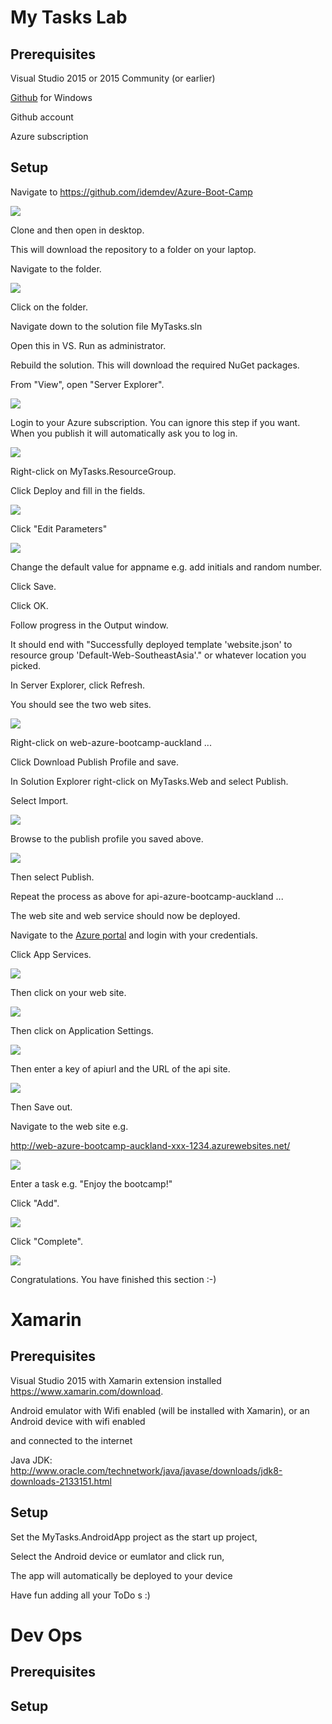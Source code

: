 # My Tasks Lab #

## Prerequisites ##

Visual Studio 2015 or 2015 Community (or earlier)

[Github](https://desktop.github.com/) for Windows

Github account

Azure subscription

## Setup ##

Navigate to https://github.com/idemdev/Azure-Boot-Camp

![](http://i.imgur.com/YA4t1eg.jpg)

Clone and then open in desktop.

This will download the repository to a folder on your laptop.

Navigate to the folder.

![](http://i.imgur.com/NayIKq3.jpg)

Click on the folder.

Navigate down to the solution file MyTasks.sln

Open this in VS. Run as administrator.

Rebuild the solution. This will download the required NuGet packages.

From "View", open "Server Explorer".

![](http://i.imgur.com/9bA7Dcu.jpg)

Login to your Azure subscription. You can ignore this step if you want. When you publish it will automatically ask you to log in. 

![](http://i.imgur.com/yTy1tIb.jpg)

Right-click on MyTasks.ResourceGroup.

Click Deploy and fill in the fields.

![](http://i.imgur.com/ka8O9jE.jpg)

Click "Edit Parameters"

![](http://i.imgur.com/ku1pkRY.jpg)

Change the default value for appname e.g. add initials and random number.

Click Save.

Click OK.

Follow progress in the Output window.

It should end with "Successfully deployed template 'website.json' to resource group 'Default-Web-SoutheastAsia'." or whatever location you picked.

In Server Explorer, click Refresh.

You should see the two web sites.

![](http://i.imgur.com/EEPHjF4.jpg)

Right-click on web-azure-bootcamp-auckland ...

Click Download Publish Profile and save.

In Solution Explorer right-click on MyTasks.Web and select Publish.

Select Import.

![](http://i.imgur.com/wlFntcp.jpg)

Browse to the publish profile you saved above.

![](http://i.imgur.com/mtSRlaP.jpg)

Then select Publish.

Repeat the process as above for api-azure-bootcamp-auckland ...

The web site and web service should now be deployed.

Navigate to the [Azure portal](https://portal.azure.com) and login with your credentials.

Click App Services.

![](http://i.imgur.com/yaTiiRr.jpg)

Then click on your web site.

![](http://i.imgur.com/SwpTdRm.jpg)

Then click on Application Settings.

![](http://i.imgur.com/nS0I8GT.jpg)

Then enter a key of apiurl and the URL of the api site.

![](http://i.imgur.com/wmb2xW7.jpg)

Then Save out.

Navigate to the web site e.g.

http://web-azure-bootcamp-auckland-xxx-1234.azurewebsites.net/

![](http://i.imgur.com/0VwTGPo.jpg)

Enter a task e.g. "Enjoy the bootcamp!"

Click "Add".

![](http://i.imgur.com/IEZz2FM.jpg)

Click "Complete".

![](http://i.imgur.com/q35bxb0.jpg)

Congratulations. You have finished this section :-)

# Xamarin #

## Prerequisites ##

Visual Studio 2015 with Xamarin extension installed https://www.xamarin.com/download.

Android emulator with Wifi enabled (will be installed with Xamarin), or an Android device with wifi enabled

and connected to the internet 

Java JDK: http://www.oracle.com/technetwork/java/javase/downloads/jdk8-downloads-2133151.html

## Setup ##

Set the MyTasks.AndroidApp project as the start up project,

Select the Android device or eumlator and click run,

The app will automatically be deployed to your device

Have fun adding all your ToDo s :)



# Dev Ops #

## Prerequisites ##

## Setup ##




